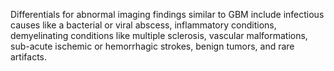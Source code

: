Differentials for abnormal imaging findings similar to GBM include infectious causes like a bacterial or viral abscess, inflammatory conditions, demyelinating conditions like multiple sclerosis, vascular malformations, sub-acute ischemic or hemorrhagic strokes, benign tumors, and rare artifacts.